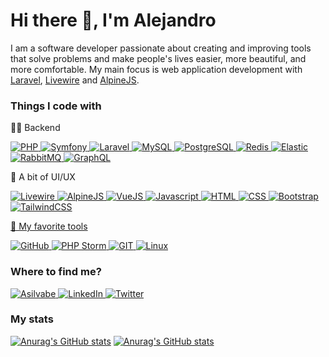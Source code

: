 # Hi there 👋, I'm Alejandro

I am a software developer passionate about creating and improving tools that solve problems and make people's lives easier, more beautiful, and more comfortable. My main focus is web application development with [Laravel](https://laravel.com/), [Livewire](https://laravel-livewire.com/) and [AlpineJS](https://alpinejs.dev/).

### Things I code with
<p>🧙‍♂️ Backend</p>
<p>
  <a href="https://www.php.net/" target="_blank">
    <img alt="PHP" src="https://img.shields.io/badge/-PHP-4f5b93?style=flat-square&logo=php&logoColor=white" />
  </a>
  <a href="https://symfony.com/" target="_blank">
    <img alt="Symfony" src="https://img.shields.io/badge/-Symfony-000000?style=flat-square&logo=symfony&logoColor=white" />
  </a>
  <a href="https://www.laravel.com/" target="_blank">
    <img alt="Laravel" src="https://img.shields.io/badge/-Laravel-F52C21?style=flat-square&logo=laravel&logoColor=white" />
  </a>
  <a href="https://www.mysql.com/" target="_blank">
    <img alt="MySQL" src="https://img.shields.io/badge/-MySQL-00758f?style=flat-square&logo=mysql&logoColor=white" />
  </a>
  <a href="https://www.postgresql.org/" target="_blank">
    <img alt="PostgreSQL" src="https://img.shields.io/badge/PostgreSQL-316192?style=flat-square&logo=postgresql&logoColor=white" />
  </a>
  <a href="https://redis.io/" target="_blank">
    <img alt="Redis" src="https://img.shields.io/badge/-Redis-A41E11?style=flat-square&logo=redis&logoColor=white" />
  </a>
  <a href="https://www.elastic.co/" target="_blank">
    <img alt="Elastic" src="https://img.shields.io/badge/Elastic_Search-005571?style=flat-square&logo=elasticsearch&logoColor=white" />
  </a>
  <a href="https://www.rabbitmq.com/" target="_blank">
    <img alt="RabbitMQ" src="https://img.shields.io/badge/-RabbitMQ-FFFFFF?style=flat-square&logo=rabbitmq&logoColor=orange" />
  </a>
  <a href="https://graphql.org/" target="_blank">
    <img alt="GraphQL" src="https://img.shields.io/badge/-GraphQL-E10098?style=flat-square&logo=graphql&logoColor=white" />
  </a>
</p>
<p>💅 A bit of UI/UX</p>
<p>
  <a href="https://laravel-livewire.com/" target="_blank">
    <img alt="Livewire" src="https://img.shields.io/badge/-Livewire-ffffff?style=flat-square&logo=livewire&logoColor=F670AA" />
  </a>
  <a href="https://alpinejs.dev/" target="_blank">
    <img alt="AlpineJS" src="https://img.shields.io/badge/-AlpineJS-8BC0D0?style=flat-square&logo=alpine.js&logoColor=black" />
  </a>
  <a href="https://vuejs.org/" target="_blank">
    <img alt="VueJS" src="https://img.shields.io/badge/Vue.js-35495E?style=flat-square&logo=vue.js&logoColor=4FC08D" />
  </a>
  <a href="https://developer.mozilla.org/en-US/docs/Web/JavaScript" target="_blank">
    <img alt="Javascript" src="https://img.shields.io/badge/JavaScript-323330?style=flat-square&logo=javascript&logoColor=F7DF1E" />
  </a>
  <a href="https://developer.mozilla.org/en-US/docs/Web/HTML" target="_blank">
    <img alt="HTML" src="https://img.shields.io/badge/-HTML5-e34f26?style=flat-square&logo=html5&logoColor=white" />
  </a>
  <a href="https://www.w3.org/Style/CSS/Overview.en.html" target="_blank">
    <img alt="CSS" src="https://img.shields.io/badge/-CSS3-002561?style=flat-square&logo=css3&logoColor=white" />
  </a>
  <a href="https://getbootstrap.com/" target="_blank">
    <img alt="Bootstrap" src="https://img.shields.io/badge/-Bootstrap-7952B3?style=flat-square&logo=bootstrap&logoColor=white" />
  </a>
  <a href="https://tailwindcss.com/" target="_blank">
    <img alt="TailwindCSS" src="https://img.shields.io/badge/-TailwindCSS-38B2AC?style=flat-square&logo=tailwindcss&logoColor=white" /
  </a>
</p>
<p>🧰 My favorite tools</p>
<p>
  <a href="https://github.com/" target="_blank">
    <img alt="GitHub" src="https://img.shields.io/badge/GitHub-100000?style=flat-square&logo=github&logoColor=white" />
  </a>
  <a href="https://www.jetbrains.com/phpstorm/" target="_blank">
    <img alt="PHP Storm" src="https://img.shields.io/badge/-PHP_Storm-000000?style=flat-square&logo=phpstorm&logoColor=white" />
  </a>
  <a href="https://git-scm.com/" target="_blank">
    <img alt="GIT" src="https://img.shields.io/badge/-Git-F05032?style=flat-square&logo=git&logoColor=white" />
  </a>
  <a href="https://ubuntu.com/" target="_blank">
    <img alt="Linux" src="https://img.shields.io/badge/Linux-FCC624?style=flat-square&logo=linux&logoColor=black" />
  </a>
</p>

### Where to find me?
<p>
  <a href="https://asilvabe.dev" target="_blank">
    <img alt="Asilvabe" src="https://img.shields.io/badge/Personal_website-155679?&style=flat-square&logo=home-assistant-community-store&logoColor=white" />
  </a>
  <a href="https://www.linkedin.com/in/asilvabe" target="_blank">
    <img alt="LinkedIn" src="https://img.shields.io/badge/linkedin-%230077B5.svg?&style=flat-square&logo=linkedin&logoColor=white" />
  </a>
  <a href="https://twitter.com/asilvabe" target="_blank">
    <img alt="Twitter" src="https://img.shields.io/badge/twitter-%231DA1F2.svg?&style=flat-square&logo=twitter&logoColor=white" />
  </a>
</p>

### My stats
[![Anurag's GitHub stats](https://github-readme-stats.vercel.app/api/top-langs/?username=asilvabe&theme=blue-green)](https://github.com/anuraghazra/github-readme-stats)
[![Anurag's GitHub stats](https://github-readme-stats.vercel.app/api?username=asilvabe&count_private=true)](https://github.com/anuraghazra/github-readme-stats)
